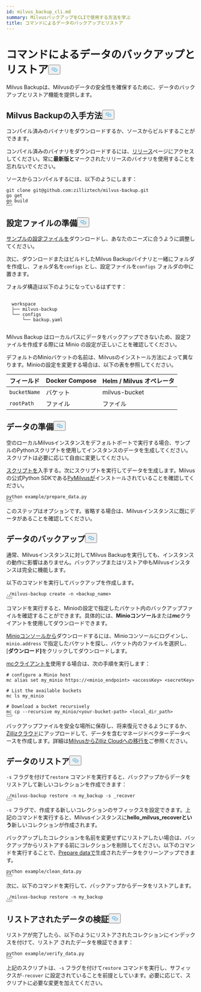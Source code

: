 ```yaml
---
id: milvus_backup_cli.md
summary: MilvusバックアップをCLIで使用する方法を学ぶ
title: コマンドによるデータのバックアップとリストア
---
```

<h1 id="Back-up-and-Restore-Data-Using-Commands" class="common-anchor-header">コマンドによるデータのバックアップとリストア<button data-href="#Back-up-and-Restore-Data-Using-Commands" class="anchor-icon" translate="no">
      <svg translate="no"
        aria-hidden="true"
        focusable="false"
        height="20"
        version="1.1"
        viewBox="0 0 16 16"
        width="16"
      >
        <path
          fill="#0092E4"
          fill-rule="evenodd"
          d="M4 9h1v1H4c-1.5 0-3-1.69-3-3.5S2.55 3 4 3h4c1.45 0 3 1.69 3 3.5 0 1.41-.91 2.72-2 3.25V8.59c.58-.45 1-1.27 1-2.09C10 5.22 8.98 4 8 4H4c-.98 0-2 1.22-2 2.5S3 9 4 9zm9-3h-1v1h1c1 0 2 1.22 2 2.5S13.98 12 13 12H9c-.98 0-2-1.22-2-2.5 0-.83.42-1.64 1-2.09V6.25c-1.09.53-2 1.84-2 3.25C6 11.31 7.55 13 9 13h4c1.45 0 3-1.69 3-3.5S14.5 6 13 6z"
        ></path>
      </svg>
    </button></h1><p>Milvus Backupは、Milvusのデータの安全性を確保するために、データのバックアップとリストア機能を提供します。</p>
<h2 id="Obtain-Milvus-Backup" class="common-anchor-header">Milvus Backupの入手方法<button data-href="#Obtain-Milvus-Backup" class="anchor-icon" translate="no">
      <svg translate="no"
        aria-hidden="true"
        focusable="false"
        height="20"
        version="1.1"
        viewBox="0 0 16 16"
        width="16"
      >
        <path
          fill="#0092E4"
          fill-rule="evenodd"
          d="M4 9h1v1H4c-1.5 0-3-1.69-3-3.5S2.55 3 4 3h4c1.45 0 3 1.69 3 3.5 0 1.41-.91 2.72-2 3.25V8.59c.58-.45 1-1.27 1-2.09C10 5.22 8.98 4 8 4H4c-.98 0-2 1.22-2 2.5S3 9 4 9zm9-3h-1v1h1c1 0 2 1.22 2 2.5S13.98 12 13 12H9c-.98 0-2-1.22-2-2.5 0-.83.42-1.64 1-2.09V6.25c-1.09.53-2 1.84-2 3.25C6 11.31 7.55 13 9 13h4c1.45 0 3-1.69 3-3.5S14.5 6 13 6z"
        ></path>
      </svg>
    </button></h2><p>コンパイル済みのバイナリをダウンロードするか、ソースからビルドすることができます。</p>
<p>コンパイル済みのバイナリをダウンロードするには、<a href="https://github.com/zilliztech/milvus-backup/releases">リリース</a>ページにアクセスしてください。常に<strong>最新版と</strong>マークされたリリースのバイナリを使用することを忘れないでください。</p>
<p>ソースからコンパイルするには、以下のようにします：</p>
<pre><code translate="no" class="language-shell">git clone git@github.com:zilliztech/milvus-backup.git
go get
go build
<button class="copy-code-btn"></button></code></pre>
<h2 id="Prepare-configuration-file" class="common-anchor-header">設定ファイルの準備<button data-href="#Prepare-configuration-file" class="anchor-icon" translate="no">
      <svg translate="no"
        aria-hidden="true"
        focusable="false"
        height="20"
        version="1.1"
        viewBox="0 0 16 16"
        width="16"
      >
        <path
          fill="#0092E4"
          fill-rule="evenodd"
          d="M4 9h1v1H4c-1.5 0-3-1.69-3-3.5S2.55 3 4 3h4c1.45 0 3 1.69 3 3.5 0 1.41-.91 2.72-2 3.25V8.59c.58-.45 1-1.27 1-2.09C10 5.22 8.98 4 8 4H4c-.98 0-2 1.22-2 2.5S3 9 4 9zm9-3h-1v1h1c1 0 2 1.22 2 2.5S13.98 12 13 12H9c-.98 0-2-1.22-2-2.5 0-.83.42-1.64 1-2.09V6.25c-1.09.53-2 1.84-2 3.25C6 11.31 7.55 13 9 13h4c1.45 0 3-1.69 3-3.5S14.5 6 13 6z"
        ></path>
      </svg>
    </button></h2><p><a href="https://raw.githubusercontent.com/zilliztech/milvus-backup/master/configs/backup.yaml">サンプルの設定ファイルを</a>ダウンロードし、あなたのニーズに合うように調整してください。</p>
<p>次に、ダウンロードまたはビルドしたMilvus Backupバイナリと一緒にフォルダを作成し、フォルダ名を<code translate="no">configs</code> とし、設定ファイルを<code translate="no">configs</code> フォルダの中に置きます。</p>
<p>フォルダ構造は以下のようになっているはずです：</p>
<pre>
  <code translate="no">
  workspace
  ├── milvus-backup
  └── configs
      └── backup.yaml
  </code>
</pre>
<p>Milvus Backup はローカルパスにデータをバックアップできないため、設定ファイルを作成する際には Minio の設定が正しいことを確認してください。</p>
<div class="alert note">
<p>デフォルトのMinioバケットの名前は、Milvusのインストール方法によって異なります。Minioの設定を変更する場合は、以下の表を参照してください。</p>
<table>
<thead>
<tr><th>フィールド</th><th>Docker Compose</th><th>Helm / Milvus オペレータ</th></tr>
</thead>
<tbody>
<tr><td><code translate="no">bucketName</code></td><td>バケット</td><td>milvus-bucket</td></tr>
<tr><td><code translate="no">rootPath</code></td><td>ファイル</td><td>ファイル</td></tr>
</tbody>
</table>
</div>
<h2 id="Prepare-data" class="common-anchor-header">データの準備<button data-href="#Prepare-data" class="anchor-icon" translate="no">
      <svg translate="no"
        aria-hidden="true"
        focusable="false"
        height="20"
        version="1.1"
        viewBox="0 0 16 16"
        width="16"
      >
        <path
          fill="#0092E4"
          fill-rule="evenodd"
          d="M4 9h1v1H4c-1.5 0-3-1.69-3-3.5S2.55 3 4 3h4c1.45 0 3 1.69 3 3.5 0 1.41-.91 2.72-2 3.25V8.59c.58-.45 1-1.27 1-2.09C10 5.22 8.98 4 8 4H4c-.98 0-2 1.22-2 2.5S3 9 4 9zm9-3h-1v1h1c1 0 2 1.22 2 2.5S13.98 12 13 12H9c-.98 0-2-1.22-2-2.5 0-.83.42-1.64 1-2.09V6.25c-1.09.53-2 1.84-2 3.25C6 11.31 7.55 13 9 13h4c1.45 0 3-1.69 3-3.5S14.5 6 13 6z"
        ></path>
      </svg>
    </button></h2><p>空のローカルMilvusインスタンスをデフォルトポートで実行する場合、サンプルのPythonスクリプトを使用してインスタンスのデータを生成してください。スクリプトは必要に応じて自由に変更してください。</p>
<p><a href="https://raw.githubusercontent.com/zilliztech/milvus-backup/main/example/prepare_data.py">スクリプトを</a>入手する。次にスクリプトを実行してデータを生成します。Milvusの公式Python SDKである<a href="https://pypi.org/project/pymilvus/">PyMilvusが</a>インストールされていることを確認してください。</p>
<pre><code translate="no" class="language-shell">python example/prepare_data.py
<button class="copy-code-btn"></button></code></pre>
<p>このステップはオプションです。省略する場合は、Milvusインスタンスに既にデータがあることを確認してください。</p>
<h2 id="Back-up-data" class="common-anchor-header">データのバックアップ<button data-href="#Back-up-data" class="anchor-icon" translate="no">
      <svg translate="no"
        aria-hidden="true"
        focusable="false"
        height="20"
        version="1.1"
        viewBox="0 0 16 16"
        width="16"
      >
        <path
          fill="#0092E4"
          fill-rule="evenodd"
          d="M4 9h1v1H4c-1.5 0-3-1.69-3-3.5S2.55 3 4 3h4c1.45 0 3 1.69 3 3.5 0 1.41-.91 2.72-2 3.25V8.59c.58-.45 1-1.27 1-2.09C10 5.22 8.98 4 8 4H4c-.98 0-2 1.22-2 2.5S3 9 4 9zm9-3h-1v1h1c1 0 2 1.22 2 2.5S13.98 12 13 12H9c-.98 0-2-1.22-2-2.5 0-.83.42-1.64 1-2.09V6.25c-1.09.53-2 1.84-2 3.25C6 11.31 7.55 13 9 13h4c1.45 0 3-1.69 3-3.5S14.5 6 13 6z"
        ></path>
      </svg>
    </button></h2><p>通常、Milvusインスタンスに対してMilvus Backupを実行しても、インスタンスの動作に影響はありません。バックアップまたはリストア中もMilvusインスタンスは完全に機能します。</p>
<div class="tab-wrapper"></div>
<p>以下のコマンドを実行してバックアップを作成します。</p>
<pre><code translate="no" class="language-shell">./milvus-backup create -n &lt;backup_name&gt;
<button class="copy-code-btn"></button></code></pre>
<p>コマンドを実行すると、Minioの設定で指定したバケット内のバックアップファイルを確認することができます。具体的には、<strong>Minioコンソール</strong>または<strong>mc</strong>クライアントを使用してダウンロードできます。</p>
<p><a href="https://min.io/docs/minio/kubernetes/upstream/administration/minio-console.html">Minioコンソールから</a>ダウンロードするには、Minioコンソールにログインし、<code translate="no">minio.address</code> で指定したバケットを探し、バケット内のファイルを選択し、[<strong>ダウンロード]</strong>をクリックしてダウンロードします。</p>
<p><a href="https://min.io/docs/minio/linux/reference/minio-mc.html#mc-install">mcクライアントを</a>使用する場合は、次の手順を実行します：</p>
<pre><code translate="no" class="language-shell"><span class="hljs-meta prompt_"># </span><span class="language-bash">configure a Minio host</span>
mc alias set my_minio https://&lt;minio_endpoint&gt; &lt;accessKey&gt; &lt;secretKey&gt;
<span class="hljs-meta prompt_">
# </span><span class="language-bash">List the available buckets</span>
mc ls my_minio
<span class="hljs-meta prompt_">
# </span><span class="language-bash">Download a bucket recursively</span>
mc cp --recursive my_minio/&lt;your-bucket-path&gt; &lt;local_dir_path&gt;
<button class="copy-code-btn"></button></code></pre>
<p>バックアップファイルを安全な場所に保存し、将来復元できるようにするか、<a href="https://cloud.zilliz.com">Zillizクラウド</a>にアップロードして、データを含むマネージドベクターデータベースを作成します。詳細は<a href="https://zilliz.com/doc/migrate_from_milvus-2x">MilvusからZilliz Cloudへの移行を</a>ご参照ください。</p>
<h2 id="Restore-data" class="common-anchor-header">データのリストア<button data-href="#Restore-data" class="anchor-icon" translate="no">
      <svg translate="no"
        aria-hidden="true"
        focusable="false"
        height="20"
        version="1.1"
        viewBox="0 0 16 16"
        width="16"
      >
        <path
          fill="#0092E4"
          fill-rule="evenodd"
          d="M4 9h1v1H4c-1.5 0-3-1.69-3-3.5S2.55 3 4 3h4c1.45 0 3 1.69 3 3.5 0 1.41-.91 2.72-2 3.25V8.59c.58-.45 1-1.27 1-2.09C10 5.22 8.98 4 8 4H4c-.98 0-2 1.22-2 2.5S3 9 4 9zm9-3h-1v1h1c1 0 2 1.22 2 2.5S13.98 12 13 12H9c-.98 0-2-1.22-2-2.5 0-.83.42-1.64 1-2.09V6.25c-1.09.53-2 1.84-2 3.25C6 11.31 7.55 13 9 13h4c1.45 0 3-1.69 3-3.5S14.5 6 13 6z"
        ></path>
      </svg>
    </button></h2><div class="tab-wrapper"></div>
<p><code translate="no">-s</code> フラグを付けて<code translate="no">restore</code> コマンドを実行すると、バックアップからデータをリストアして新しいコレクションを作成できます：</p>
<pre><code translate="no" class="language-shell">./milvus-backup restore -n my_backup -s _recover
<button class="copy-code-btn"></button></code></pre>
<p><code translate="no">-s</code> フラグで、作成する新しいコレクションのサフィックスを設定できます。上記のコマンドを実行すると、Milvusインスタンスに<strong>hello_milvus_recoverという</strong>新しいコレクションが作成されます。</p>
<p>バックアップしたコレクションを名前を変更せずにリストアしたい場合は、バックアップからリストアする前にコレクションを削除してください。以下のコマンドを実行することで、<a href="#Prepare-data">Prepare dataで</a>生成されたデータをクリーンアップできます。</p>
<pre><code translate="no" class="language-shell">python example/clean_data.py
<button class="copy-code-btn"></button></code></pre>
<p>次に、以下のコマンドを実行して、バックアップからデータをリストアします。</p>
<pre><code translate="no" class="language-shell">./milvus-backup restore -n my_backup
<button class="copy-code-btn"></button></code></pre>
<h2 id="Verify-restored-data" class="common-anchor-header">リストアされたデータの検証<button data-href="#Verify-restored-data" class="anchor-icon" translate="no">
      <svg translate="no"
        aria-hidden="true"
        focusable="false"
        height="20"
        version="1.1"
        viewBox="0 0 16 16"
        width="16"
      >
        <path
          fill="#0092E4"
          fill-rule="evenodd"
          d="M4 9h1v1H4c-1.5 0-3-1.69-3-3.5S2.55 3 4 3h4c1.45 0 3 1.69 3 3.5 0 1.41-.91 2.72-2 3.25V8.59c.58-.45 1-1.27 1-2.09C10 5.22 8.98 4 8 4H4c-.98 0-2 1.22-2 2.5S3 9 4 9zm9-3h-1v1h1c1 0 2 1.22 2 2.5S13.98 12 13 12H9c-.98 0-2-1.22-2-2.5 0-.83.42-1.64 1-2.09V6.25c-1.09.53-2 1.84-2 3.25C6 11.31 7.55 13 9 13h4c1.45 0 3-1.69 3-3.5S14.5 6 13 6z"
        ></path>
      </svg>
    </button></h2><p>リストアが完了したら、以下のようにリストアされたコレクションにインデックスを付けて、リストア されたデータを検証できます：</p>
<pre><code translate="no" class="language-shell">python example/verify_data.py
<button class="copy-code-btn"></button></code></pre>
<p>上記のスクリプトは、<code translate="no">-s</code> フラグを付けて<code translate="no">restore</code> コマンドを実行し、サフィックスが<code translate="no">-recover</code> に設定されていることを前提としています。必要に応じて、スクリプトに必要な変更を加えてください。</p>

